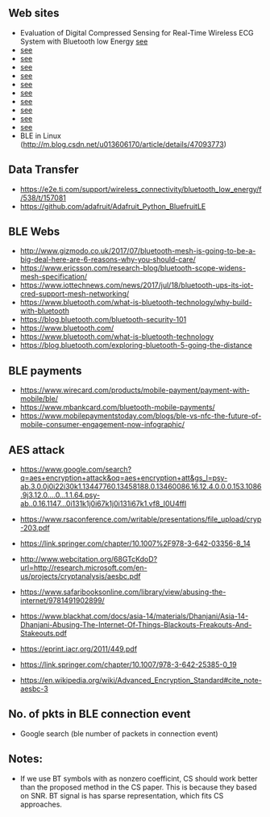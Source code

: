 Web sites
-----------
- Evaluation of Digital Compressed Sensing for Real-Time Wireless ECG System with Bluetooth low Energy [see](http://download.springer.com/static/pdf/142/art%253A10.1007%252Fs10916-016-0526-1.pdf?originUrl=http%3A%2F%2Flink.springer.com%2Farticle%2F10.1007%2Fs10916-016-0526-1&token2=exp=1491832427~acl=%2Fstatic%2Fpdf%2F142%2Fart%25253A10.1007%25252Fs10916-016-0526-1.pdf%3ForiginUrl%3Dhttp%253A%252F%252Flink.springer.com%252Farticle%252F10.1007%252Fs10916-016-0526-1*~hmac=6a304d501f217adf960609b6bcb1dac439a2f4326db073b691d36b6dadee5c2f)
- [see](https://stackoverflow.com/questions/24677346/ble-gap-profle-through-gatt-on-linux)
- [see](https://www.jaredwolff.com/blog/get-started-with-bluetooth-low-energy/)
- [see](https://www.google.com/search?q=gatt+ble+linux&oq=gatt+ble+&aqs=chrome.4.69i57j0l5.9839j0j7&client=ubuntu&sourceid=chrome&ie=UTF-8)
- [see](https://learn.adafruit.com/introducing-the-adafruit-bluefruit-le-sniffer) 
- [see](http://www.nxp.com/products/microcontrollers-and-processors/arm-processors/kinetis-cortex-m-mcus/w-series-wireless-m0-plus-m4/bluetooth-low-energy-ieee-802.15.4-packet-sniffer-usb-dongle-for-kinetis-kw40z-30z-20z-mcus:USB-KW40Z)
 - [see](https://www.google.com/search?q=bluetooth+low+energy+packet+sniffer&client=ubuntu&hs=kL9&source=lnms&tbm=isch&sa=X&ved=0ahUKEwi_lreO05PUAhWb14MKHWq0AFwQ_AUICygC&biw=1375&bih=810#imgrc=3kuiWyBwR44a7M:)
- [see](https://stackoverflow.com/questions/38963836/bluetooth-low-energy-gatt-security-levels)
- [see](https://www.google.com/search?q=gatt+security+level&oq=gatt+security+level&aqs=chrome..69i57.7944j0j7&client=ubuntu&sourceid=chrome&ie=UTF-8)
- [see](https://stackoverflow.com/questions/17835469/using-bluetooth-low-energy-in-linux-command-line)
- [see](https://www.google.com/search?q=ble+data+transfer&oq=ble+data&aqs=chrome.2.0j69i57j0l4.4648j0j7&client=ubuntu&sourceid=chrome&ie=UTF-8#q=ble+data+transfer+linux+command)
- BLE in Linux (http://m.blog.csdn.net/u013606170/article/details/47093773)

Data Transfer
-------
- https://e2e.ti.com/support/wireless_connectivity/bluetooth_low_energy/f/538/t/157081
- https://github.com/adafruit/Adafruit_Python_BluefruitLE

BLE Webs
-----
- http://www.gizmodo.co.uk/2017/07/bluetooth-mesh-is-going-to-be-a-big-deal-here-are-6-reasons-why-you-should-care/
- https://www.ericsson.com/research-blog/bluetooth-scope-widens-mesh-specification/
- https://www.iottechnews.com/news/2017/jul/18/bluetooth-ups-its-iot-cred-support-mesh-networking/
- https://www.bluetooth.com/what-is-bluetooth-technology/why-build-with-bluetooth
- https://blog.bluetooth.com/bluetooth-security-101
- https://www.bluetooth.com/
- https://www.bluetooth.com/what-is-bluetooth-technology
- https://blog.bluetooth.com/exploring-bluetooth-5-going-the-distance

BLE payments
------
- https://www.wirecard.com/products/mobile-payment/payment-with-mobile/ble/
- https://www.mbankcard.com/bluetooth-mobile-payments/
- https://www.mobilepaymentstoday.com/blogs/ble-vs-nfc-the-future-of-mobile-consumer-engagement-now-infographic/

AES attack
-----
- https://www.google.com/search?q=aes+encryption+attack&oq=aes+encryption+att&gs_l=psy-ab.3.0.0j0i22i30k1.13447760.13458188.0.13460086.16.12.4.0.0.0.153.1086.9j3.12.0....0...1.1.64.psy-ab..0.16.1147...0i131k1j0i67k1j0i131i67k1.vf8_I0U4ffI

- https://www.rsaconference.com/writable/presentations/file_upload/cryp-203.pdf
- https://link.springer.com/chapter/10.1007%2F978-3-642-03356-8_14
- http://www.webcitation.org/68GTcKdoD?url=http://research.microsoft.com/en-us/projects/cryptanalysis/aesbc.pdf
- https://www.safaribooksonline.com/library/view/abusing-the-internet/9781491902899/
- https://www.blackhat.com/docs/asia-14/materials/Dhanjani/Asia-14-Dhanjani-Abusing-The-Internet-Of-Things-Blackouts-Freakouts-And-Stakeouts.pdf
- https://eprint.iacr.org/2011/449.pdf
- https://link.springer.com/chapter/10.1007/978-3-642-25385-0_19
- https://en.wikipedia.org/wiki/Advanced_Encryption_Standard#cite_note-aesbc-3


No. of pkts in BLE connection event
----
- Google search (ble number of packets in connection event)


Notes:
-------
- If we use BT symbols with as nonzero coefficint, CS should work better than the proposed method in the CS paper. This is because they based on SNR. BT signal is has sparse representation, which fits CS approaches. 
